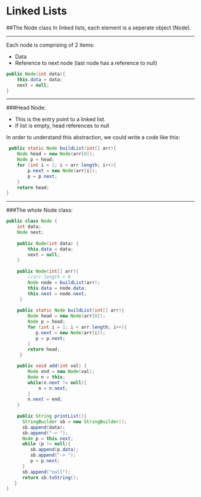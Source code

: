 Linked Lists
=============
##The Node class
In linked lists, each element is a seperate object (Node).   

---
Each node is comprising of 2 items:
* Data
* Reference to next node (last node has a reference to null)
```java
public Node(int data){
    this.data = data;
    next = null;
}
```
---

###Head Node:
* This is the entry point to a linked list.
* If list is empty, head references to null

In order to understand this abstraction, we could write a code like this:
```java
 public static Node buildList(int[] arr){
    Node head = new Node(arr[0]);
    Node p = head;
    for (int i = 1; i < arr.length; i++){
        p.next = new Node(arr[i]);
        p = p.next;
    }
    return head;
}
```

---
###The whole Node class:

```java
public class Node {
    int data;
    Node next;
    
    public Node(int data) {
        this.data = data;
        next = null;
    }
    
    public Node(int[] arr){
        //arr.length > 0
        Node node = buildList(arr);
        this.data = node.data;
        this.next = node.next;
     }
    
    public static Node buildList(int[] arr){
        Node head = new Node(arr[0]);
        Node p = head;
        for (int i = 1; i < arr.length; i++){
           p.next = new Node(arr[i]);
           p = p.next;
        }
        return head;
     }

    public void add(int val) {
        Node end = new Node(val);
        Node n = this;
        while(n.next != null){
            n = n.next;
        }
        n.next = end;
    }
    
    public String printList(){
      StringBuilder sb = new StringBuilder();
      sb.append(data);
      sb.append("-> ");
      Node p = this.next;
      while (p != null){
         sb.append(p.data);
         sb.append("-> ");
         p = p.next;
      }
      sb.append("null");
      return sb.toString();
   }
}
```
